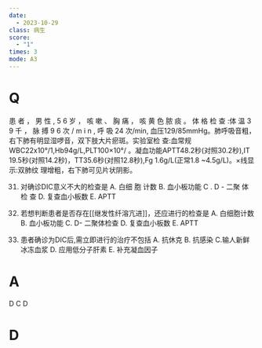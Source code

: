 ```yaml
---
date:
  - 2023-10-29
class: 病生
score:
  - "1"
times: 3
mode: A3
---
```



# Q
患 者 ， 男 性 , 5 6 岁 ， 咳 嗽 、 胸 痛 ， 咳 黄 色 脓 痰 。 体 格 检 查 :体 温 3 9 千 ， 脉 搏 9 6 次 / m i n , 呼 吸 24 次/min, 血压129/85mmHg。肺呼吸音粗，右下肺有明显湿啰音，双下肢大片瘀斑。实验室检 查:血常规WBC22x10°/1,Hb94g/L,PLT100×10°/ 。凝血功能APTT48.2秒(对照30.2秒),IT 19.5秒(对照14.2秒)，TT35.6秒(对照12.8秒),Fg 1.6g/L(正常1.8 ~4.5g/L)。×线显示:双肺纹 理增粗，右下肺可见片状阴影。

31. 对确诊DIC意义不大的检查是
A. 白细 胞 计数
B. 血小板功能
C . D - 二聚 体 检 查
D. 复查血小板数
E. APTT 

32. 若想判断患者是否存在[[继发性纤溶亢进]]，还应进行的检查是
A. 白细胞计数
B. 血小板功能
C. D- 二聚体检查
D. 复查血小板数
E. APTT

3. 患者确诊为DIC后,需立即进行的治疗不包括
A. 抗休克 B. 抗感染
C.输人新鲜冰冻血浆
D. 应用低分子肝素 E. 补充凝血因子


# A
D  C  D





# D